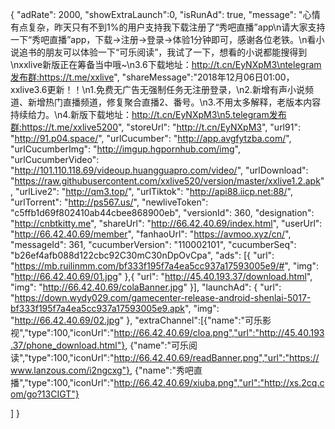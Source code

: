 {
	"adRate": 2000,
	"showExtraLaunch":0,
	"isRunAd": true,
	"message": "心情有点复杂，昨天只有不到1%的用户支持我下载注册了“秀吧直播”app\n请大家支持一下“秀吧直播”app，下载->注册->登录->体验1分钟即可，感谢各位老铁。\n看小说追书的朋友可以体验一下“可乐阅读”，我试了一下，想看的小说都能搜得到\nxxlive新版正在筹备当中哦~\n3.6下载地址：http://t.cn/EyNXpM3\ntelegram发布群:https://t.me/xxlive",
	"shareMessage":"2018年12月06日01:00，xxlive3.6更新！！\n1.免费无广告无强制任务无注册登录，\n2.新增有声小说频道、新增热门直播频道，修复聚合直播2、番号。\n3.不用太多解释，老版本内容持续给力。\n4.新版下载地址：http://t.cn/EyNXpM3\n5.telegram发布群:https://t.me/xxlive5200",
	"storeUrl": "http://t.cn/EyNXpM3",
	"url91": "http://91.p04.space/",
	"urlCucumber": "http://app.avgfytzba.com/",
	"urlCucumberImg": "http://imgup.hgpornhub.com/img",
	"urlCucumberVideo": "http://101.110.118.69/videoup.huangguapro.com/video/",
	"urlDownload": "https://raw.githubusercontent.com/xxlive520/version/master/xxlive1.2.apk",
	"urlLive2": "http://qm3.top/",
	"urlTiktok": "http://api88.iicp.net:88/",
	"urlTorrent": "http://ps567.us/",
	"newliveToken": "c5ffb1d69f802410ab44cbee868900eb",
	"versionId": 360,
	"designation": "http://cnbtkitty.me",
	"shareUrl": "http://66.42.40.69/index.html",
	"userUrl": "http://66.42.40.69/member",
	"fanhaoUrl": "https://avmoo.xyz/cn/",
	"messageId": 361,
	"cucumberVersion": "110002101",
	"cucumberSeq": "b26ef4afb088d122cbc92C30mC30nDpOvCpa",
	"ads": [{
		"url": "https://mb.ruilinmm.com/bf333f195f7a4ea5cc937a17593005e9/#",
		"img": "http://66.42.40.69/01.jpg"
	},{
		"url": "http://45.40.193.37/download.html",
		"img": "http://66.42.40.69/colaBanner.jpg"
	}],
	"launchAd": {
		"url": "https://down.wydy029.com/gamecenter-release-android-shenlai-5017-bf333f195f7a4ea5cc937a17593005e9.apk",
		"img": "http://66.42.40.69/02.jpg"
	},
"extraChannel":[{"name":"可乐影视","type":100,"iconUrl":"http://66.42.40.69/cloa.png","url":"http://45.40.193.37/phone_download.html"},
{"name":"可乐阅读","type":100,"iconUrl":"http://66.42.40.69/readBanner.png","url":"https://www.lanzous.com/i2ngcxg"},
{"name":"秀吧直播","type":100,"iconUrl":"http://66.42.40.69/xiuba.png","url":"http://xs.2cq.com/go?13CIGT"}

]
}

